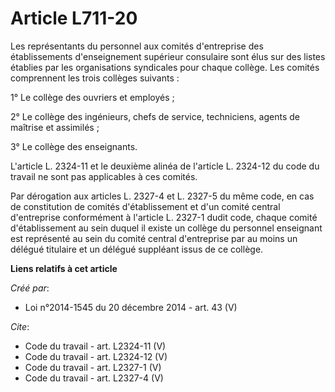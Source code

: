 # Article L711-20

Les représentants du personnel aux comités d'entreprise des établissements d'enseignement supérieur consulaire sont élus sur
des listes établies par les organisations syndicales pour chaque collège. Les comités comprennent les trois collèges
suivants : 

1° Le collège des ouvriers et employés ; 

2° Le collège des ingénieurs, chefs de service, techniciens, agents de maîtrise et assimilés ; 

3° Le collège des enseignants. 

L'article L. 2324-11 et le deuxième alinéa de l'article L. 2324-12 du code du travail ne sont pas applicables à ces comités. 

Par dérogation aux articles L. 2327-4 et L. 2327-5 du même code, en cas de constitution de comités d'établissement et d'un
comité central d'entreprise conformément à l'article L. 2327-1 dudit code, chaque comité d'établissement au sein duquel il
existe un collège du personnel enseignant est représenté au sein du comité central d'entreprise par au moins un délégué
titulaire et un délégué suppléant issus de ce collège.

**Liens relatifs à cet article**

_Créé par_:

  - Loi n°2014-1545 du 20 décembre 2014 - art. 43 (V)

_Cite_:

  - Code du travail - art. L2324-11 (V)
  - Code du travail - art. L2324-12 (V)
  - Code du travail - art. L2327-1 (V)
  - Code du travail - art. L2327-4 (V)
